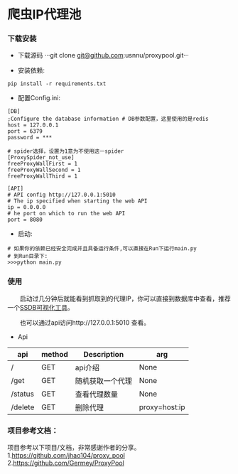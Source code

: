 爬虫IP代理池
=========

### 下载安装
* 下载源码
···git clone git@github.com:usnnu/proxypool.git···


* 安装依赖:

```shell
pip install -r requirements.txt
```

* 配置Config.ini:

```shell
[DB]
;Configure the database information # DB参数配置，这里使用的是redis
host = 127.0.0.1
port = 6379
password = ***

# spider选择，设置为1意为不使用这一spider
[ProxySpider_not_use]
freeProxyWallFirst = 1
freeProxyWallSecond = 1
freeProxyWallThird = 1

[API]
# API config http://127.0.0.1:5010
# The ip specified when starting the web API
ip = 0.0.0.0
# he port on which to run the web API
port = 8080

```

* 启动:
```shell
# 如果你的依赖已经安全完成并且具备运行条件,可以直接在Run下运行main.py
# 到Run目录下:
>>>python main.py
```
### 使用

　　启动过几分钟后就能看到抓取到的代理IP，你可以直接到数据库中查看，推荐一个[SSDB可视化工具](https://github.com/jhao104/SSDBAdmin)。

　　也可以通过api访问http://127.0.0.1:5010 查看。

* Api

| api | method | Description | arg|
| ----| ---- | ---- | ----|
| / | GET | api介绍 | None |
| /get | GET | 随机获取一个代理 | None|
| /status | GET | 查看代理数量 |None|
| /delete | GET | 删除代理  |proxy=host:ip|


### 项目参考文档：

  项目参考以下项目/文档，非常感谢作者的分享。
  1.https://github.com/jhao104/proxy_pool
  2.https://github.com/Germey/ProxyPool
